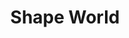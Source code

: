 ---
pid: PT365
title: Shape World
location_transcription: In the Water' @ Penn Treaty
zipcode: '19125'
outside_phl: 
neighborhood: Fishtown,Kensington
age: '4'
age_range: "<6"
instagram: 
image_file_name: PT_365.jpg
proposal_transcription: 
topic: Unknown
topic_summary: '0'
type: Other No Form
keywords_other: 
credit: Xander
image_labels: 
twitter: 
facebook: 
permalink: "/monuments/pt365/"
layout: item-page
---